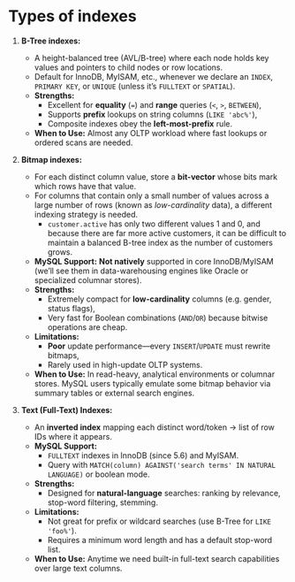 # Types of indexes

1. **B-Tree indexes:**

   - A height-balanced tree (AVL/B-tree) where each node holds key values and pointers to child nodes or row locations.
   - Default for InnoDB, MyISAM, etc., whenever we declare an `INDEX`, `PRIMARY KEY`, or `UNIQUE` (unless it’s `FULLTEXT` or `SPATIAL`).
   - **Strengths:**
     - Excellent for **equality** (`=`) and **range** queries (`<`, `>`, `BETWEEN`),
     - Supports **prefix** lookups on string columns (`LIKE 'abc%'`),
     - Composite indexes obey the **left-most-prefix** rule.
   - **When to Use:** Almost any OLTP workload where fast lookups or ordered scans are needed.

   

2. **Bitmap indexes:**

   - For each distinct column value, store a **bit-vector** whose bits mark which rows have that value.
   - For columns that contain only a small number of values across a large number of rows (known as *low-cardinality* data), a different indexing strategy is needed.
     - `customer.active` has only two different values 1 and 0, and because there are far more active customers, it can be difficult to maintain a balanced B-tree index as the number of customers grows.
   - **MySQL Support:** **Not natively** supported in core InnoDB/MyISAM (we’ll see them in data-warehousing engines like Oracle or specialized columnar stores).
   - **Strengths:**
     - Extremely compact for **low-cardinality** columns (e.g. gender, status flags),
     - Very fast for Boolean combinations (`AND`/`OR`) because bitwise operations are cheap.
   - **Limitations:**
     - **Poor** update performance—every `INSERT`/`UPDATE` must rewrite bitmaps,
     - Rarely used in high-update OLTP systems.
   - **When to Use:** In read-heavy, analytical environments or columnar stores. MySQL users typically emulate some bitmap behavior via summary tables or external search engines.

3. **Text (Full-Text) Indexes:**

   - An **inverted index** mapping each distinct word/token → list of row IDs where it appears.
   - **MySQL Support:**
     - `FULLTEXT` indexes in InnoDB (since 5.6) and MyISAM.
     - Query with `MATCH(column) AGAINST('search terms' IN NATURAL LANGUAGE)` or boolean mode.
   - **Strengths:**
     - Designed for **natural-language** searches: ranking by relevance, stop-word filtering, stemming.
   - **Limitations:**
     - Not great for prefix or wildcard searches (use B-Tree for `LIKE 'foo%'`).
     - Requires a minimum word length and has a default stop-word list.
   - **When to Use:** Anytime we need built-in full-text search capabilities over large text columns.